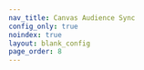 ```yaml
---
nav_title: Canvas Audience Sync
config_only: true
noindex: true
layout: blank_config
page_order: 8
---
```


